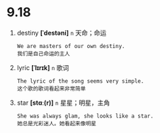 # 9.18












1. destiny **[ˈdestəni]** `n` 天命；命运
    ```
    We are masters of our own destiny.
    我们是自己命运的主人
    ```

2. lyric **[ˈlɪrɪk]** `n` 歌词
    ```
    The lyric of the song seems very simple.
    这个歌的歌词看起来非常简单
    ```

3. star **[stɑː(r)]** `n` 星星；明星，主角
    ```
    She was always glam, she looks like a star.
    她总是光彩迷人。她看起来像明星
    ```
